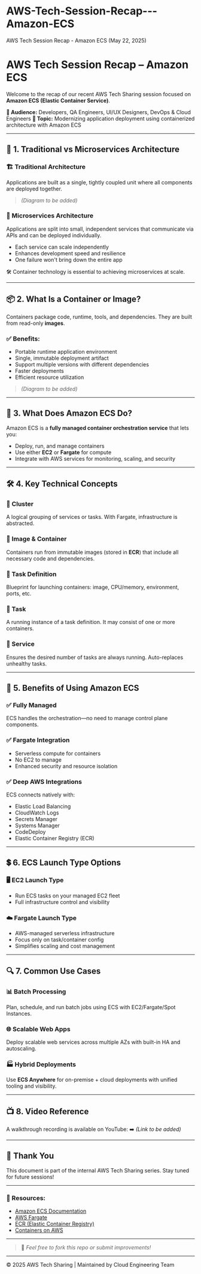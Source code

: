 # AWS-Tech-Session-Recap---Amazon-ECS
AWS Tech Session Recap - Amazon ECS (May 22, 2025)

# AWS Tech Session Recap – Amazon ECS

Welcome to the recap of our recent AWS Tech Sharing session focused on **Amazon ECS (Elastic Container Service)**.

**👥 Audience:** Developers, QA Engineers, UI/UX Designers, DevOps & Cloud Engineers
**🎯 Topic:** Modernizing application deployment using containerized architecture with Amazon ECS

---

## 📌 1. Traditional vs Microservices Architecture

### 🏗️ Traditional Architecture

Applications are built as a single, tightly coupled unit where all components are deployed together.

> *(Diagram to be added)*

### 🧩 Microservices Architecture

Applications are split into small, independent services that communicate via APIs and can be deployed individually.

* Each service can scale independently
* Enhances development speed and resilience
* One failure won't bring down the entire app

🛠️ Container technology is essential to achieving microservices at scale.

---

## 📦 2. What Is a Container or Image?

Containers package code, runtime, tools, and dependencies. They are built from read-only **images**.

### ✅ Benefits:

* Portable runtime application environment
* Single, immutable deployment artifact
* Support multiple versions with different dependencies
* Faster deployments
* Efficient resource utilization

> *(Diagram to be added)*

---

## 🚀 3. What Does Amazon ECS Do?

Amazon ECS is a **fully managed container orchestration service** that lets you:

* Deploy, run, and manage containers
* Use either **EC2** or **Fargate** for compute
* Integrate with AWS services for monitoring, scaling, and security

---

## 🛠️ 4. Key Technical Concepts

### 🔹 Cluster

A logical grouping of services or tasks. With Fargate, infrastructure is abstracted.

### 🔹 Image & Container

Containers run from immutable images (stored in **ECR**) that include all necessary code and dependencies.

### 🔹 Task Definition

Blueprint for launching containers: image, CPU/memory, environment, ports, etc.

### 🔹 Task

A running instance of a task definition. It may consist of one or more containers.

### 🔹 Service

Ensures the desired number of tasks are always running. Auto-replaces unhealthy tasks.

---

## 🧠 5. Benefits of Using Amazon ECS

### ✅ Fully Managed

ECS handles the orchestration—no need to manage control plane components.

### ✅ Fargate Integration

* Serverless compute for containers
* No EC2 to manage
* Enhanced security and resource isolation

### ✅ Deep AWS Integrations

ECS connects natively with:

* Elastic Load Balancing
* CloudWatch Logs
* Secrets Manager
* Systems Manager
* CodeDeploy
* Elastic Container Registry (ECR)

---

## 💲 6. ECS Launch Type Options

### 🖥️ EC2 Launch Type

* Run ECS tasks on your managed EC2 fleet
* Full infrastructure control and visibility

### ☁️ Fargate Launch Type

* AWS-managed serverless infrastructure
* Focus only on task/container config
* Simplifies scaling and cost management

---

## 🔍 7. Common Use Cases

### 📊 Batch Processing

Plan, schedule, and run batch jobs using ECS with EC2/Fargate/Spot Instances.

### 🌐 Scalable Web Apps

Deploy scalable web services across multiple AZs with built-in HA and autoscaling.

### 🏭 Hybrid Deployments

Use **ECS Anywhere** for on-premise + cloud deployments with unified tooling and visibility.

---

## 📺 8. Video Reference

A walkthrough recording is available on YouTube:
➡️ *(Link to be added)*

---

## 🙌 Thank You

This document is part of the internal AWS Tech Sharing series. Stay tuned for future sessions!

---

### 📎 Resources:

* [Amazon ECS Documentation](https://docs.aws.amazon.com/ecs/)
* [AWS Fargate](https://aws.amazon.com/fargate/)
* [ECR (Elastic Container Registry)](https://aws.amazon.com/ecr/)
* [Containers on AWS](https://aws.amazon.com/containers/)

---

> 📘 *Feel free to fork this repo or submit improvements!*

---

© 2025 AWS Tech Sharing | Maintained by Cloud Engineering Team
